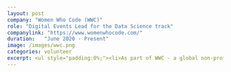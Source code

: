 ```yaml
---
layout: post
company: "Women Who Code (WWC)"
role: "Digital Events Lead for the Data Science track"
companylink: "https://www.womenwhocode.com/"
duration:   "June 2020 - Present"
image: /images/wwc.png
categories: volunteer
excerpt: <ul style="padding:0%;"><li>As part of WWC - a global non-profit organization spread across 20 countries, organizing webinars and open-house sessions for inspiring women to excel in technical careers.</li><li>Recent highlight - kickstarted the Computer Vision open-house series by giving a talk on my DFKI thesis work. <a href="https://www.youtube.com/watch?v=WND4pWoMGq8&list=PLVcEZG2JPVhcOGRWbtmocId5_TBNi-ZG2&index=50"> video</a></li></ul> 
---
```

